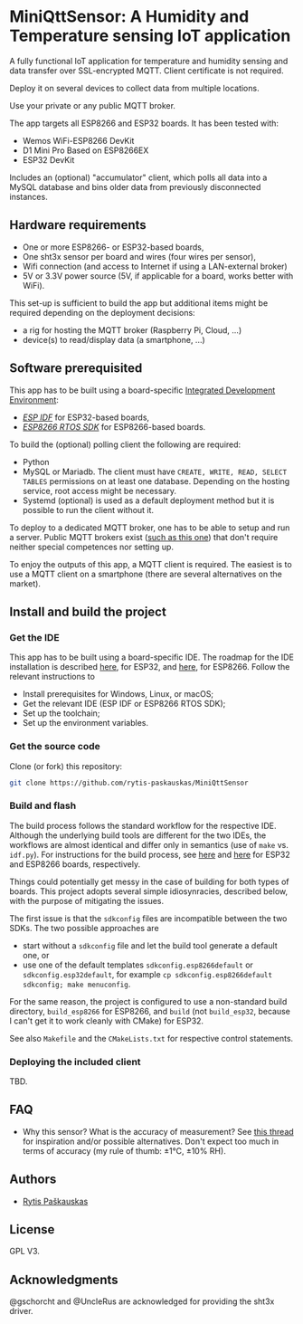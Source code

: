 # MiniQttSensor: A Humidity and Temperature sensing IoT application

A fully functional IoT application for temperature and humidity sensing and data transfer over SSL-encrypted MQTT. Client certificate is not required.

Deploy it on several devices to collect data from multiple locations.

Use your private or any public MQTT broker.

The app targets all ESP8266 and ESP32 boards. It has been tested with:
- Wemos WiFi-ESP8266 DevKit
- D1 Mini Pro Based on ESP8266EX
- ESP32 DevKit

Includes an (optional) "accumulator" client, which polls all data into a MySQL database and bins older data from previously disconnected instances.

## Hardware requirements

- One or more ESP8266- or ESP32-based boards,
- One sht3x sensor per board and wires (four wires per sensor),
- Wifi connection (and access to Internet if using a LAN-external broker)
- 5V or 3.3V power source (5V, if applicable for a board, works better with WiFi).

This set-up is sufficient to build the app but additional items might be required depending on the deployment decisions:
- a rig for hosting the MQTT broker (Raspberry Pi, Cloud, ...)
- device(s) to read/display data (a smartphone, ...)

## Software prerequisited
This app has to be built using a board-specific  [Integrated Development Environment](https://www.espressif.com/en/products/sdks/esp-idf "ESP IDF by Espressif"):
- [*ESP IDF*](https://github.com/espressif/esp-idf "ESP-IDF on Github") for ESP32-based boards,
- [*ESP8266 RTOS SDK*](https://github.com/espressif/ESP8266_RTOS_SDK "ESP8266 RTOS SDK on Github") for ESP8266-based boards.

To build the (optional) polling client the following are required:
- Python
- MySQL or Mariadb. The client must have `CREATE, WRITE, READ, SELECT TABLES` permissions on at least one database. Depending on the hosting service, root access might be necessary.
- Systemd (optional) is used as a default deployment method but it is possible to run the client without it.

To deploy to a dedicated MQTT broker, one has to be able to setup and run a server. Public MQTT brokers exist ([such as this one](https://test.mosquitto.org "public MQTT broker")) that don't require neither special competences nor setting up.

To enjoy the outputs of this app, a MQTT client is required. The easiest is to use a MQTT client on a smartphone (there are several alternatives on the market).

## Install and build the project
### Get the IDE
This app has to be built using a board-specific IDE. 
The roadmap for the IDE installation is described [here](https://docs.espressif.com/projects/esp-idf/en/latest/esp32/get-started/index.html#installation-step-by-step "install and setup ESP IDF"), for ESP32, and [here](https://docs.espressif.com/projects/esp8266-rtos-sdk/en/latest/get-started/index.html#setup-toolchain "install and setup ESP8266 RTOS SDK"), for ESP8266.
Follow the relevant instructions to
- Install prerequisites for Windows, Linux, or macOS;
- Get the relevant IDE (ESP IDF or ESP8266 RTOS SDK);
- Set up the toolchain;
- Set up the environment variables.

### Get the source code
Clone (or fork) this repository:
```sh
git clone https://github.com/rytis-paskauskas/MiniQttSensor
```

### Build and flash
The build process follows the standard workflow for the respective IDE. Although the underlying build tools are different for the two IDEs, the workflows are almost identical and differ only in semantics (use of `make` vs. `idf.py`).
For instructions for the build process, see [here](https://docs.espressif.com/projects/esp-idf/en/latest/esp32/get-started/index.html#step-6-connect-your-device "ESP IDF build workflow") and [here](https://docs.espressif.com/projects/esp8266-rtos-sdk/en/latest/get-started/index.html#connect "ESP8266 RTOS SDK build workflow") for ESP32 and ESP8266 boards, respectively.

Things could potentially get messy in the case of building for both types of boards.
This project adopts several simple idiosynracies, described below, with the purpose of mitigating the issues.

The first issue is that the `sdkconfig` files are incompatible between the two SDKs. The two possible approaches are 
- start without a `sdkconfig` file and let the build tool generate a default one, or
- use one of the default templates `sdkconfig.esp8266default` or `sdkconfig.esp32default`, for example `cp sdkconfig.esp8266default sdkconfig; make menuconfig`.

For the same reason, the project is configured to use a non-standard build directory,  `build_esp8266` for ESP8266, and `build` (not `build_esp32`, because I can't get it to work cleanly with CMake) for ESP32.

See also `Makefile` and the `CMakeLists.txt` for respective control statements.

### Deploying the included client
TBD.

## FAQ
- Why this sensor? What is the accuracy of measurement?
  See [this thread](https://forum.arduino.cc/t/compare-different-i2c-temperature-and-humidity-sensors-sht2x-sht3x-sht85/599609 "i2c sensor Arduino forum thread") for inspiration and/or possible alternatives. Don't expect too much in terms of accuracy (my rule of thumb: ±1°C, ±10% RH).

## Authors

* [Rytis Paškauskas](https://github.com/rytis-paskauskas)

## License
GPL V3.
## Acknowledgments

@gschorcht and @UncleRus are acknowledged for providing the sht3x driver.

